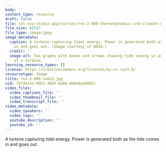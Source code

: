 ```yaml
---
body: ''
content_type: resource
draft: false
file: /ol-ocw-studio-app/courses/res-2-008-thermodynamics-and-climate-change-summer-2020/res-2-008-sum22.jpg
file_size: 62547
file_type: image/jpeg
image_metadata:
  caption: A turbine capturing tidal energy. Power is generated both as the tide comes
    in and goes out. (Image courtesy of NASA.)
  credit: ''
  image-alt: Two graphs with boxes and arrows showing tide coming in and going out
    of a turbine.
learning_resource_types: []
license: https://creativecommons.org/licenses/by-nc-sa/4.0/
resourcetype: Image
title: res-2-008-sum22.jpg
uid: 7b7de141-9952-4be5-8a64-6b6a0aa8085c
video_files:
  video_captions_file: ''
  video_thumbnail_file: ''
  video_transcript_file: ''
video_metadata:
  video_speakers: ''
  video_tags: ''
  youtube_description: ''
  youtube_id: ''
---
```

A turbine capturing tidal energy. Power is generated both as the tide comes in and goes out.